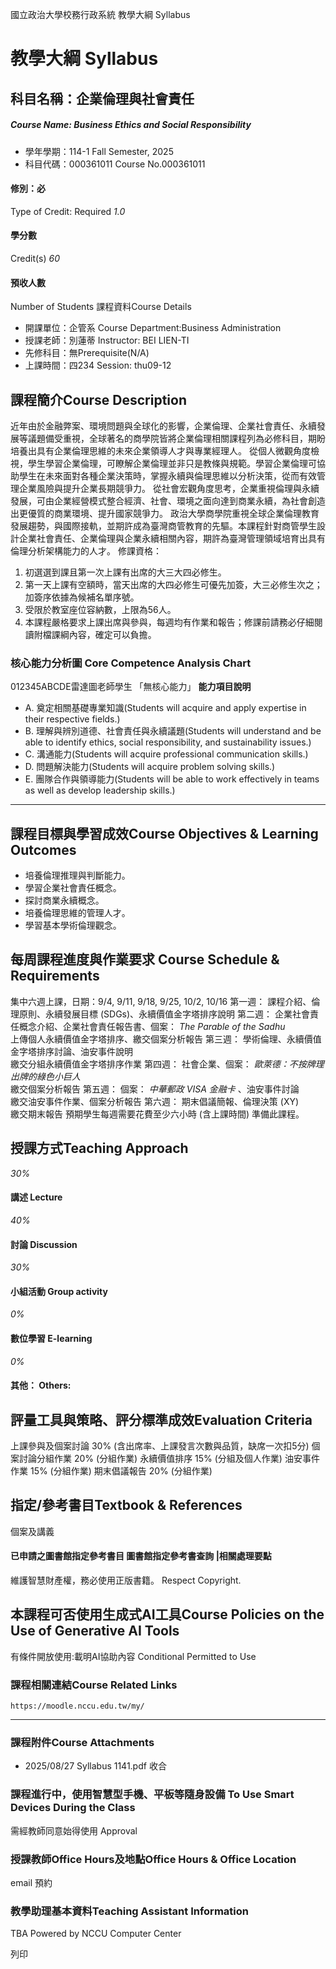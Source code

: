 國立政治大學校務行政系統 教學大綱 Syllabus
# 教學大綱 Syllabus
##  科目名稱：企業倫理與社會責任
#####  Course Name: Business Ethics and Social Responsibility
  * 學年學期：114-1 Fall Semester, 2025 
  * 科目代碼：000361011 Course No.000361011


#### 修別：必
Type of Credit: Required 
_1.0_
#### 學分數
Credit(s)
_60_
#### 預收人數
Number of Students
課程資料Course Details
  * 開課單位：企管系 Course Department:Business Administration 
  * 授課老師：別蓮蒂 Instructor: BEI LIEN-TI 
  * 先修科目：無Prerequisite(N/A)
  * 上課時間：四234 Session: thu09-12


##  課程簡介Course Description
近年由於金融弊案、環境問題與全球化的影響，企業倫理、企業社會責任、永續發展等議題備受重視，全球著名的商學院皆將企業倫理相關課程列為必修科目，期盼培養出具有企業倫理思維的未來企業領導人才與專業經理人。
從個人微觀角度檢視，學生學習企業倫理，可瞭解企業倫理並非只是教條與規範。學習企業倫理可協助學生在未來面對各種企業決策時，掌握永續與倫理思維以分析決策，從而有效管理企業風險與提升企業長期競爭力。
從社會宏觀角度思考，企業重視倫理與永續發展，可由企業經營模式整合經濟、社會、環境之面向達到商業永續，為社會創造出更優質的商業環境、提升國家競爭力。
政治大學商學院重視全球企業倫理教育發展趨勢，與國際接軌，並期許成為臺灣商管教育的先驅。本課程針對商管學生設計企業社會責任、企業倫理與企業永續相關內容，期許為臺灣管理領域培育出具有倫理分析架構能力的人才。
修課資格：
1. 初選選到課且第一次上課有出席的大三大四必修生。
2. 第一天上課有空額時，當天出席的大四必修生可優先加簽，大三必修生次之；加簽序依據為候補名單序號。
3. 受限於教室座位容納數，上限為56人。
4. 本課程嚴格要求上課出席與參與，每週均有作業和報告；修課前請務必仔細閱讀附檔課綱內容，確定可以負擔。
###  核心能力分析圖 Core Competence Analysis Chart
012345ABCDE雷達圖老師學生
「無核心能力」 
**能力項目說明**
  * A. 奠定相關基礎專業知識(Students will acquire and apply expertise in their respective fields.)
  * B. 理解與辨別道德、社會責任與永續議題(Students will understand and be able to identify ethics, social responsibility, and sustainability issues.)
  * C. 溝通能力(Students will acquire professional communication skills.)
  * D. 問題解決能力(Students will acquire problem solving skills.)
  * E. 團隊合作與領導能力(Students will be able to work effectively in teams as well as develop leadership skills.)


* * *
##  課程目標與學習成效Course Objectives & Learning Outcomes 
  * 培養倫理推理與判斷能力。
  * 學習企業社會責任概念。
  * 探討商業永續概念。
  * 培養倫理思維的管理人才。
  * 學習基本學術倫理觀念。


##  每周課程進度與作業要求 Course Schedule & Requirements
集中六週上課，日期：9/4, 9/11, 9/18, 9/25, 10/2, 10/16
第一週： 課程介紹、倫理原則、永續發展目標 (SDGs)、永續價值金字塔排序說明
第二週： 企業社會責任概念介紹、企業社會責任報告書、個案： _The Parable of the Sadhu_  
上傳個人永續價值金字塔排序、繳交個案分析報告
第三週： 學術倫理、永續價值金字塔排序討論、油安事件說明  
繳交分組永續價值金字塔排序作業
第四週： 社會企業、個案： _歐萊德：不按牌理出牌的綠色小巨人_  
繳交個案分析報告
第五週： 個案： _中華郵政_ _VISA_ _金融卡_ 、油安事件討論  
繳交油安事件作業、個案分析報告
第六週： 期末倡議簡報、倫理決策 (XY)  
繳交期末報告
預期學生每週需要花費至少六小時 (含上課時間) 準備此課程。
##  授課方式Teaching Approach
_30%_
####  講述 Lecture
_40%_
####  討論 Discussion
_30%_
####  小組活動 Group activity
_0%_
####  數位學習 E-learning
_0%_
####  其他： Others:
##  評量工具與策略、評分標準成效Evaluation Criteria
上課參與及個案討論 30% (含出席率、上課發言次數與品質，缺席一次扣5分) 
個案討論分組作業 20% (分組作業)
永續價值排序 15% (分組及個人作業)
油安事件作業 15% (分組作業)
期末倡議報告 20% (分組作業)
##  指定/參考書目Textbook & References
個案及講義
####  已申請之圖書館指定參考書目  圖書館指定參考書查詢 |相關處理要點
維護智慧財產權，務必使用正版書籍。 Respect Copyright.
##  本課程可否使用生成式AI工具Course Policies on the Use of Generative AI Tools
有條件開放使用:載明AI協助內容 Conditional Permitted to Use 
###  課程相關連結Course Related Links
```
https://moodle.nccu.edu.tw/my/
```

* * *
###  課程附件Course Attachments
  * 2025/08/27 Syllabus 1141.pdf  收合 


###  課程進行中，使用智慧型手機、平板等隨身設備 To Use Smart Devices During the Class
需經教師同意始得使用  Approval
###  授課教師Office Hours及地點Office Hours & Office Location
email 預約
###  教學助理基本資料Teaching Assistant Information
TBA
Powered by NCCU Computer Center
  
列印
